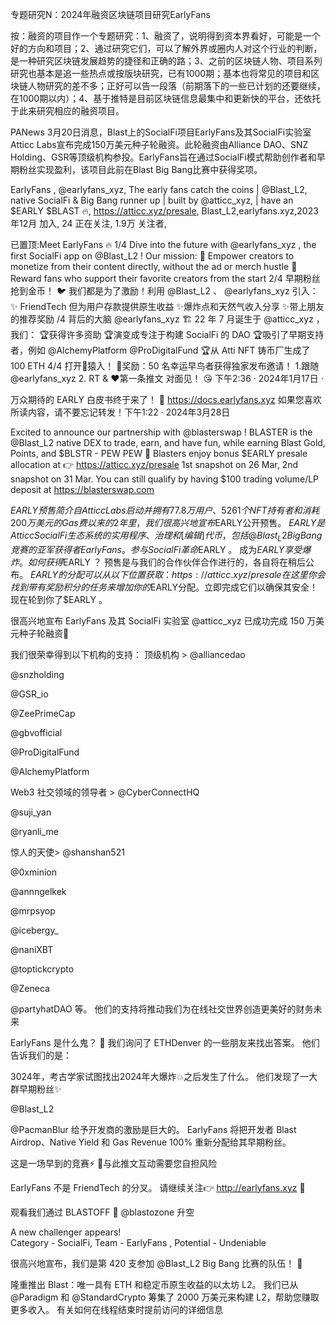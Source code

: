 专题研究N：2024年融资区块链项目研究EarlyFans


按：融资的项目作一个专题研究：1、融资了，说明得到资本界看好，可能是一个好的方向和项目；2、通过研究它们，可以了解外界或圈内人对这个行业的判断，是一种研究区块链发展趋势的捷径和正确的路；3、之前的区块链人物、项目系列研究也基本是追一些热点或按版块研究，已有1000期；基本也将常见的项目和区块链人物研究的差不多；正好可以告一段落（前期落下的一些已计划的还要继续，在1000期以内）；4、基于推特是目前区块链信息最集中和更新快的平台，还依托于此来研究相应的融资项目。

PANews 3月20日消息，Blast上的SocialFi项目EarlyFans及其SocialFi实验室Atticc Labs宣布完成150万美元种子轮融资。此轮融资由Alliance DAO、SNZ Holding、GSR等顶级机构参投。EarlyFans旨在通过SocialFi模式帮助创作者和早期粉丝实现盈利，该项目此前在Blast Big Bang比赛中获得奖项。

EarlyFans
,
@earlyfans_xyz,
The early fans catch the coins | 
@Blast_L2,
 native SocialFi & Big Bang runner up | built by 
@atticc_xyz,
 | have an $EARLY $BLAST 🔥, https://atticc.xyz/presale,
Blast_L2,earlyfans.xyz,2023年12月 加入,
24 正在关注,
1.9万 关注者,


已置顶:Meet EarlyFans 🔥
1/4 Dive into the future with 
@earlyfans_xyz
, the first SocialFi app on 
@Blast_L2
! Our mission:
🌟 Empower creators to monetize from their content directly, without the ad or merch hustle
🌟 Reward fans who support their favorite creators from the start
2/4 早期粉丝抢到金币！ 🐦
我们都是为了激励！利用
@Blast_L2
 、 
@earlyfans_xyz
引入：
✨ FriendTech 但为用户存款提供原生收益
✨爆炸点和天然气收入分享
✨带上朋友的推荐奖励
/4 背后的大脑
@earlyfans_xyz
 🏗️
22 年 7 月诞生于
@atticc_xyz
 ，我们：
🏆获得许多资助
🏆演变成专注于构建 SocialFi 的 DAO
🏆吸引了早期支持者，例如
@AlchemyPlatform
@ProDigitalFund
🏆从 Atti NFT 铸币厂生成了 100 ETH
4/4 打开🔔猿入！
🎁奖励：50 名幸运早鸟者获得独家发布邀请！
1.跟随
@earlyfans_xyz
2. RT & ❤️第一条推文
对面见！ 😘 
下午2:36 · 2024年1月17日
·

万众期待的 EARLY 白皮书终于来了！
📜 https://docs.earlyfans.xyz
如果您喜欢所读内容，请不要忘记转发！下午1:22 · 2024年3月28日

Excited to announce our partnership with 
@blasterswap
!
BLASTER is the 
@Blast_L2
 native DEX to trade, earn, and have fun, while earning Blast Gold, Points, and $BLSTR - PEW PEW 🔫
Blasters enjoy bonus $EARLY presale allocation at
👉 https://atticc.xyz/presale
1st snapshot on 26 Mar, 2nd snapshot on 31 Mar. 
You can still qualify by having $100 trading volume/LP deposit at https://blasterswap.com

$EARLY预售简介
自 Atticc Labs 启动并拥有 77.8 万用户、5261 个 NFT 持有者和消耗 200 万美元的 Gas 费以来的 2 年里，我们很高兴地宣布$EARLY公开预售。
$EARLY是 Atticc SocialFi 生态系统的实用程序、治理和[编辑]代币，包括
@Blast_L2
 Big Bang 竞赛的亚军获得者 EarlyFans。
参与 SocialFi 革命$EARLY 。
成为$EARLY享受爆炸。
如何获得$EARLY ？
预售是与我们的合作伙伴合作进行的，各自将在稍后公布。
$EARLY的分配可以从以下位置获取：
https://atticc.xyz/presale
在这里你会找到带有奖励积分的任务来增加你的$EARLY分配。立即完成它们以确保其安全！
现在轮到你了$EARLY 。

很高兴地宣布 EarlyFans 及其 SocialFi 实验室
@atticc_xyz
已成功完成 150 万美元种子轮融资🌱

我们很荣幸得到以下机构的支持：
顶级机构 > 
@alliancedao
 
@snzholding
 
@GSR_io
 
@ZeePrimeCap
 
@gbvofficial
 
@ProDigitalFund
 
@AlchemyPlatform

Web3 社交领域的领导者 > 
@CyberConnectHQ
 
@suji_yan
 
@ryanli_me

惊人的天使> 
@shanshan521
 
@0xminion
 
@annngelkek
 
@mrpsyop
 
@icebergy_
 
@naniXBT
 
@toptickcrypto
 
@Zeneca
 
@partyhatDAO
等。
他们的支持将推动我们为在线社交世界创造更美好的财务未来

EarlyFans 是什么鬼？ 🤔
我们询问了 ETHDenver 的一些朋友来找出答案。
他们告诉我们的是：

3024年，考古学家试图找出2024年大爆炸💥之后发生了什么。
他们发现了一大群早期粉丝✨


@Blast_L2
 
@PacmanBlur
给予开发商的激励是巨大的。
EarlyFans 将把开发者 Blast Airdrop、Native Yield 和 Gas Revenue 100% 重新分配给其早期粉丝。

这是一场早到的竞赛⚡️
🚨与此推文互动需要您自担风险

EarlyFans 不是 FriendTech 的分叉。
请继续关注👉 http://earlyfans.xyz 🔔

观看我们通过 BLASTOFF 👀
@blastozone
升空

A new challenger appears!  
Category - SocialFi,
Team - EarlyFans ,
Potential - Undeniable

很高兴地宣布，我们是第 420 支参加
@Blast_L2
 Big Bang 比赛的队伍！ 🥰

隆重推出 Blast：唯一具有 ETH 和稳定币原生收益的以太坊 L2。
我们已从
@Paradigm
和
@StandardCrypto
筹集了 2000 万美元来构建 L2，帮助您赚取更多收入。
有关如何在线程结束时提前访问的详细信息  
